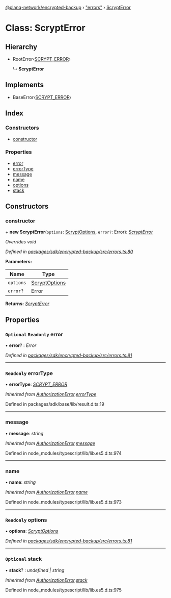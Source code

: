 [@planq-network/encrypted-backup](../README.md) › ["errors"](../modules/_errors_.md) › [ScryptError](_errors_.scrypterror.md)

# Class: ScryptError

## Hierarchy

* RootError‹[SCRYPT_ERROR](../enums/_errors_.backuperrortypes.md#scrypt_error)›

  ↳ **ScryptError**

## Implements

* BaseError‹[SCRYPT_ERROR](../enums/_errors_.backuperrortypes.md#scrypt_error)›

## Index

### Constructors

* [constructor](_errors_.scrypterror.md#constructor)

### Properties

* [error](_errors_.scrypterror.md#optional-readonly-error)
* [errorType](_errors_.scrypterror.md#readonly-errortype)
* [message](_errors_.scrypterror.md#message)
* [name](_errors_.scrypterror.md#name)
* [options](_errors_.scrypterror.md#readonly-options)
* [stack](_errors_.scrypterror.md#optional-stack)

## Constructors

###  constructor

\+ **new ScryptError**(`options`: [ScryptOptions](../interfaces/_utils_.scryptoptions.md), `error?`: Error): *[ScryptError](_errors_.scrypterror.md)*

*Overrides void*

*Defined in [packages/sdk/encrypted-backup/src/errors.ts:80](https://github.com/planq-network/planq-sdk/blob/master/packages/sdk/encrypted-backup/src/errors.ts#L80)*

**Parameters:**

Name | Type |
------ | ------ |
`options` | [ScryptOptions](../interfaces/_utils_.scryptoptions.md) |
`error?` | Error |

**Returns:** *[ScryptError](_errors_.scrypterror.md)*

## Properties

### `Optional` `Readonly` error

• **error**? : *Error*

*Defined in [packages/sdk/encrypted-backup/src/errors.ts:81](https://github.com/planq-network/planq-sdk/blob/master/packages/sdk/encrypted-backup/src/errors.ts#L81)*

___

### `Readonly` errorType

• **errorType**: *[SCRYPT_ERROR](../enums/_errors_.backuperrortypes.md#scrypt_error)*

*Inherited from [AuthorizationError](_errors_.authorizationerror.md).[errorType](_errors_.authorizationerror.md#readonly-errortype)*

Defined in packages/sdk/base/lib/result.d.ts:19

___

###  message

• **message**: *string*

*Inherited from [AuthorizationError](_errors_.authorizationerror.md).[message](_errors_.authorizationerror.md#message)*

Defined in node_modules/typescript/lib/lib.es5.d.ts:974

___

###  name

• **name**: *string*

*Inherited from [AuthorizationError](_errors_.authorizationerror.md).[name](_errors_.authorizationerror.md#name)*

Defined in node_modules/typescript/lib/lib.es5.d.ts:973

___

### `Readonly` options

• **options**: *[ScryptOptions](../interfaces/_utils_.scryptoptions.md)*

*Defined in [packages/sdk/encrypted-backup/src/errors.ts:81](https://github.com/planq-network/planq-sdk/blob/master/packages/sdk/encrypted-backup/src/errors.ts#L81)*

___

### `Optional` stack

• **stack**? : *undefined | string*

*Inherited from [AuthorizationError](_errors_.authorizationerror.md).[stack](_errors_.authorizationerror.md#optional-stack)*

Defined in node_modules/typescript/lib/lib.es5.d.ts:975
